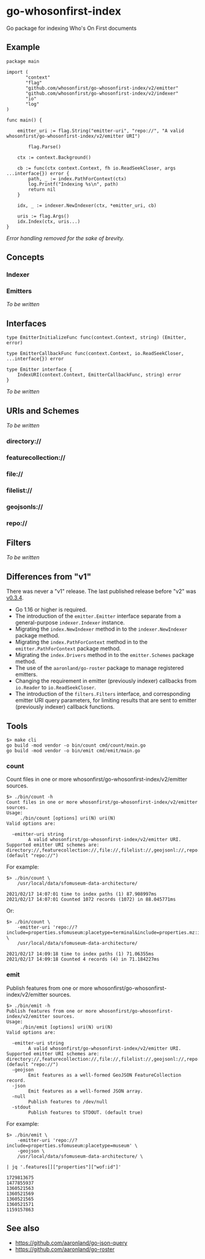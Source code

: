 # go-whosonfirst-index

Go package for indexing Who's On First documents

## Example

```
package main

import (
       "context"
       "flag"
       "github.com/whosonfirst/go-whosonfirst-index/v2/emitter"       
       "github.com/whosonfirst/go-whosonfirst-index/v2/indexer"
       "io"
       "log"
)

func main() {

	emitter_uri := flag.String("emitter-uri", "repo://", "A valid whosonfirst/go-whosonfirst-index/v2/emitter URI")
	
     	flag.Parse()

	ctx := context.Background()

	cb := func(ctx context.Context, fh io.ReadSeekCloser, args ...interface{}) error {
		path, _ := index.PathForContext(ctx)
		log.Printf("Indexing %s\n", path)
		return nil
	}

	idx, _ := indexer.NewIndexer(ctx, *emitter_uri, cb)

	uris := flag.Args()
	idx.Index(ctx, uris...)
}	
```

_Error handling removed for the sake of brevity._

## Concepts

### Indexer

### Emitters

_To be written_

## Interfaces

```
type EmitterInitializeFunc func(context.Context, string) (Emitter, error)

type EmitterCallbackFunc func(context.Context, io.ReadSeekCloser, ...interface{}) error

type Emitter interface {
	IndexURI(context.Context, EmitterCallbackFunc, string) error
}
```

_To be written_

## URIs and Schemes 

_To be written_

### directory://

### featurecollection://

### file://

### filelist://

### geojsonls://

### repo://

## Filters

_To be written_

## Differences from "v1"

There was never a "v1" release. The last published release before "v2" was [v0.3.4](https://github.com/whosonfirst/go-whosonfirst-index/releases/tag/v0.3.4).

* Go 1.16 or higher is required.
* The introduction of the `emitter.Emitter` interface separate from a general-purpose `indexer.Indexer` instance.
* Migrating the `index.NewIndexer` method in to the `indexer.NewIndexer` package method.
* Migrating the `index.PathForContext` method in to the `emitter.PathForContext` package method.
* Migrating the `index.Drivers` method in to the `emitter.Schemes` package method.
* The use of the `aaronland/go-roster` package to manage registered emitters.
* Changing the requirement in emitter (previously indexer) callbacks from `io.Reader` to `io.ReadSeekCloser`.
* The introduction of the `filters.Filters` interface, and corresponding emitter URI query parameters, for limiting results that are sent to emitter (previously indexer) callback functions.

## Tools

```
$> make cli
go build -mod vendor -o bin/count cmd/count/main.go
go build -mod vendor -o bin/emit cmd/emit/main.go
```

### count

Count files in one or more whosonfirst/go-whosonfirst-index/v2/emitter sources.

```
$> ./bin/count -h
Count files in one or more whosonfirst/go-whosonfirst-index/v2/emitter sources.
Usage:
	 ./bin/count [options] uri(N) uri(N)
Valid options are:

  -emitter-uri string
    	A valid whosonfirst/go-whosonfirst-index/v2/emitter URI. Supported emitter URI schemes are: directory://,featurecollection://,file://,filelist://,geojsonl://,repo:// (default "repo://")
```

For example:

```
$> ./bin/count \
	/usr/local/data/sfomuseum-data-architecture/

2021/02/17 14:07:01 time to index paths (1) 87.908997ms
2021/02/17 14:07:01 Counted 1072 records (1072) in 88.045771ms
```

Or:

```
$> ./bin/count \
	-emitter-uri 'repo://?include=properties.sfomuseum:placetype=terminal&include=properties.mz:is_current=1' \
	/usr/local/data/sfomuseum-data-architecture/
	
2021/02/17 14:09:18 time to index paths (1) 71.06355ms
2021/02/17 14:09:18 Counted 4 records (4) in 71.184227ms
```

### emit

Publish features from one or more whosonfirst/go-whosonfirst-index/v2/emitter sources.

```
$> ./bin/emit -h
Publish features from one or more whosonfirst/go-whosonfirst-index/v2/emitter sources.
Usage:
	 ./bin/emit [options] uri(N) uri(N)
Valid options are:

  -emitter-uri string
    	A valid whosonfirst/go-whosonfirst-index/v2/emitter URI. Supported emitter URI schemes are: directory://,featurecollection://,file://,filelist://,geojsonl://,repo:// (default "repo://")
  -geojson
    	Emit features as a well-formed GeoJSON FeatureCollection record.
  -json
    	Emit features as a well-formed JSON array.
  -null
    	Publish features to /dev/null
  -stdout
    	Publish features to STDOUT. (default true)
```

For example:

```
$> ./bin/emit \
	-emitter-uri 'repo://?include=properties.sfomuseum:placetype=museum' \
	-geojson \	
	/usr/local/data/sfomuseum-data-architecture/ \

| jq '.features[]["properties"]["wof:id"]'

1729813675
1477855937
1360521563
1360521569
1360521565
1360521571
1159157863
```

## See also

* https://github.com/aaronland/go-json-query
* https://github.com/aaronland/go-roster